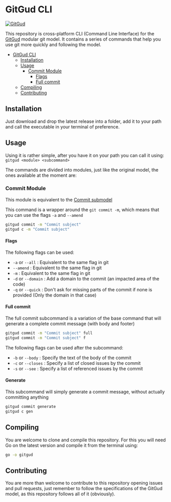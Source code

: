 # GitGud CLI

[![GitGud](https://img.shields.io/badge/GitGud-v1.0-red?style=flat-square)](https://github.com/HRKings/GitGud/tree/stable)

This repository is cross-platform CLI (Command Line Interface) for the [GitGud](https://github.com/HRKings/GitGud/tree/stable) modular git model. It contains a series of commands that help you use git more quickly and following the model.

- [GitGud CLI](#gitgud-cli)
  - [Installation](#installation)
  - [Usage](#usage)
    - [Commit Module](#commit-module)
      - [Flags](#flags)
      - [Full commit](#full-commit)
  - [Compiling](#compiling)
  - [Contributing](#contributing)

## Installation

Just download and drop the latest release into a folder, add it to your path and call the executable in your terminal of preference.

## Usage

Using it is rather simple, after you have it on your path you can call it using: `gitgud <module> <subcommand>`

The commands are divided into modules, just like the original model, the ones available at the moment are:

### Commit Module

This module is equivalent to the [Commit submodel](https://github.com/HRKings/GitGud/blob/stable/Git/Commit.md)

This command is a wrapper around the `git commit -m`, which means that you can use the flags `-a` and `--amend`

```Bash
gitgud commit -m "Commit subject"
gitgud c -m "Commit subject"
```

#### Flags

The following flags can be used:

- `-a` or `--all` : Equivalent to the same flag in git
- `--amend` : Equivalent to the same flag in git
- `-m` : Equivalent to the same flag in git
- `-d` or `--domain` : Add a domain to the commit (an impacted area of the code)
- `-q` or `--quick` : Don't ask for missing parts of the commit if none is provided (Only the domain in that case)

#### Full commit

The full commit subcommand is a variation of the base command that will generate a complete commit message (with body and footer)

```Bash
gitgud commit -m "Commit subject" full
gitgud commit -m "Commit subject" f
```

The following flags can be used after the subcommand:

- `-b` or `--body` :  Specify the text of the body of the commit
- `-c` or `--closes` : Specify a list of closed issues by the commit
- `-s` or `--see` : Specify a list of referenced issues by the commit

#### Generate

This subcommand will simply generate a commit message, without actually committing anything

```Bash
gitgud commit generate
gitgud c gen
```

## Compiling

You are welcome to clone and compile this repository. For this you will need Go on the latest version and compile it from the terminal using:

```Bash
go -o gitgud
```

## Contributing

You are more than welcome to contribute to this repository opening issues and pull requests, just remember to follow the specifications of the GitGud model, as this repository follows all of it (obviously).